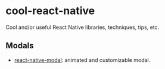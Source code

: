 # cool-react-native

Cool and/or useful React Native libraries, techniques, tips, etc.

## Modals

* [react-native-modal](https://github.com/react-native-community/react-native-modal): animated and customizable modal.
